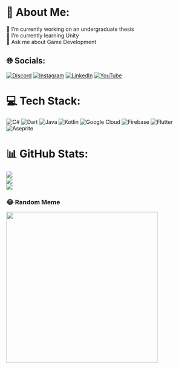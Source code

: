 # 💫 About Me:
🔭 I’m currently working on an undergraduate thesis<br>🌱 I’m currently learning Unity <br>💬 Ask me about Game Development


## 🌐 Socials:
[![Discord](https://img.shields.io/badge/Discord-%237289DA.svg?logo=discord&logoColor=white)](https://discord.gg/dattee) [![Instagram](https://img.shields.io/badge/Instagram-%23E4405F.svg?logo=Instagram&logoColor=white)](https://instagram.com/tgar_) [![LinkedIn](https://img.shields.io/badge/LinkedIn-%230077B5.svg?logo=linkedin&logoColor=white)](https://linkedin.com/in/tegarnurhidayat) [![YouTube](https://img.shields.io/badge/YouTube-%23FF0000.svg?logo=YouTube&logoColor=white)](https://youtube.com/@UC9S-FfIqE3wvHOds1Oq9tzQ) 

# 💻 Tech Stack:
![C#](https://img.shields.io/badge/c%23-%23239120.svg?style=for-the-badge&logo=csharp&logoColor=white) ![Dart](https://img.shields.io/badge/dart-%230175C2.svg?style=for-the-badge&logo=dart&logoColor=white) ![Java](https://img.shields.io/badge/java-%23ED8B00.svg?style=for-the-badge&logo=openjdk&logoColor=white) ![Kotlin](https://img.shields.io/badge/kotlin-%237F52FF.svg?style=for-the-badge&logo=kotlin&logoColor=white) ![Google Cloud](https://img.shields.io/badge/GoogleCloud-%234285F4.svg?style=for-the-badge&logo=google-cloud&logoColor=white) ![Firebase](https://img.shields.io/badge/firebase-%23039BE5.svg?style=for-the-badge&logo=firebase) ![Flutter](https://img.shields.io/badge/Flutter-%2302569B.svg?style=for-the-badge&logo=Flutter&logoColor=white) ![Aseprite](https://img.shields.io/badge/Aseprite-FFFFFF?style=for-the-badge&logo=Aseprite&logoColor=#7D929E)
# 📊 GitHub Stats:
![](https://github-readme-stats.vercel.app/api?username=tegarts&theme=dark&hide_border=true&include_all_commits=true&count_private=true)<br/>
![](https://github-readme-streak-stats.herokuapp.com/?user=tegarts&theme=dark&hide_border=true)<br/>
![](https://github-readme-stats.vercel.app/api/top-langs/?username=tegarts&theme=dark&hide_border=true&include_all_commits=true&count_private=true&layout=compact)

### 😂 Random Meme
<img src='https://randommeme-five.vercel.app/' style="height: 400px;"/>
